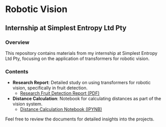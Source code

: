 # Robotic Vision

## Internship at Simplest Entropy Ltd Pty

### Overview
This repository contains materials from my internship at Simplest Entropy Ltd Pty, focusing on the application of transformers for robotic vision.

### Contents
- **Research Report**: Detailed study on using transformers for robotic vision, specifically in fruit detection. 
  - <a href="research fruit detection.pdf">Research Fruit Detection Report (PDF)</a>
- **Distance Calculation**: Notebook for calculating distances as part of the vision system.
  - <a href="distance_calc.ipynb">Distance Calculation Notebook (IPYNB)</a>

Feel free to review the documents for detailed insights into the projects.
